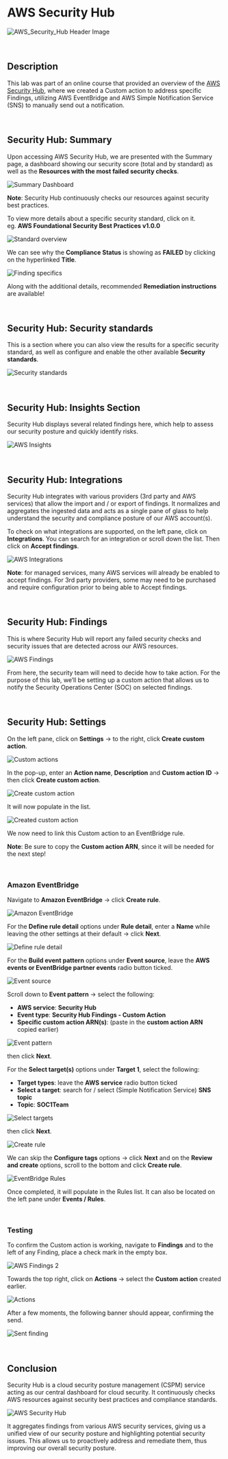 # AWS Security Hub

![AWS_Security_Hub Header Image](https://github.com/Manny-D/AWS-Security-Hub/assets/99146530/0c72fe49-8f65-4152-bb4e-40375a889e24)

<br>

## Description

This lab was part of an online course that provided an overview of the [AWS Security Hub](https://aws.amazon.com/security-hub/), where we created a Custom action to address specific Findings, utilizing AWS EventBridge and AWS Simple Notification Service (SNS) to manually send out a notification.

<br>

## Security Hub: Summary 

Upon accessing AWS Security Hub, we are presented with the Summary page, a dashboard showing our security score (total and by standard) as well as the <b>Resources with the most failed security checks</b>.

![Summary Dashboard](https://github.com/Manny-D/AWS-Security-Hub/assets/99146530/674f66dc-bad1-4aa3-9e8c-df6f009c3811)

<b>Note</b>: Security Hub continuously checks our resources against security best practices. 

To view more details about a specific security standard, click on it. <br>
eg. <b>AWS Foundational Security Best Practices v1.0.0</b>

![Standard overview](https://github.com/Manny-D/AWS-Security-Hub/assets/99146530/c8531e7a-621c-4ecd-97fd-8b784db89ee9)

We can see why the <b>Compliance Status</b> is showing as <b>FAILED</b> by clicking on the hyperlinked <b>Title</b>.

![Finding specifics](https://github.com/Manny-D/AWS-Security-Hub/assets/99146530/5ee30cbe-e9ab-4b32-b238-cafdf4a28127)


Along with the additional details, recommended <b>Remediation instructions</b> are available!

<br>

## Security Hub: Security standards 

This is a section where you can also view the results for a specific security standard, as well as configure and enable the other available <b>Security standards</b>. 

![Security standards](https://github.com/Manny-D/AWS-Security-Hub/assets/99146530/087dab56-7eeb-425f-88f7-6b0a9a40c98b)


<br>

## Security Hub: Insights Section

Security Hub displays several related findings here, which help to assess our security posture and quickly identify risks. 

![AWS Insights](https://github.com/Manny-D/AWS-Security-Hub/assets/99146530/f7c83c8e-b765-4a25-8f59-f1db920e00a3)

<br>

## Security Hub: Integrations 

Security Hub integrates with various providers (3rd party and AWS services) that allow the import and / or export of findings. It normalizes and aggregates the ingested data and acts as a single pane of glass to help understand the security and compliance posture of our AWS account(s). 

To check on what integrations are supported, on the left pane, click on <b>Integrations</b>. 
You can search for an integration or scroll down the list. Then click on <b>Accept findings</b>. 

![AWS Integrations](https://github.com/Manny-D/AWS-Security-Hub/assets/99146530/ee8798a4-75f3-41be-a82d-221d450876b7)

<b>Note</b>: for managed services, many AWS services will already be enabled to accept findings. For 3rd party providers, some may need to be purchased and require configuration prior to being able to Accept findings. 

<br>

## Security Hub: Findings 

This is where Security Hub will report any failed security checks and security issues that are detected across our AWS resources. 

![AWS Findings](https://github.com/Manny-D/AWS-Security-Hub/assets/99146530/2a2aa2f4-129a-49fa-a5f8-fcf280018460)

From here, the security team will need to decide how to take action. For the purpose of this lab, we’ll be setting up a custom action that allows us to notify the Security Operations Center (SOC) on selected findings. 

<br>

## Security Hub: Settings 
 
On the left pane, click on <b>Settings</b> -> to the right, click <b>Create custom action</b>.

![Custom actions](https://github.com/Manny-D/AWS-Security-Hub/assets/99146530/df907ecb-328d-4f31-923b-74846142119d)


In the pop-up, enter an <b>Action name</b>, <b>Description</b> and <b>Custom action ID</b> -> then click <b>Create custom action</b>.

![Create custom action](https://github.com/Manny-D/AWS-Security-Hub/assets/99146530/5600cbaa-9522-48d3-91b4-b648c00461c0)


It will now populate in the list.   

![Created custom action](https://github.com/Manny-D/AWS-Security-Hub/assets/99146530/e705b052-47ab-4bca-b9f1-cd700b4aee64)

We now need to link this Custom action to an EventBridge rule.

<b>Note</b>: Be sure to copy the <b>Custom action ARN</b>, since it will be needed for the next step!

<br>

### Amazon EventBridge

Navigate to <b>Amazon EventBridge</b> -> click <b>Create rule</b>.

![Amazon EventBridge](https://github.com/Manny-D/AWS-Security-Hub/assets/99146530/9696b1d6-370d-40c1-bdf2-6aba07a472da)

For the <b>Define rule detail</b> options under <b>Rule detail</b>, enter a <b>Name</b> while leaving the other settings at their default -> click <b>Next</b>.

![Define rule detail](https://github.com/Manny-D/AWS-Security-Hub/assets/99146530/b9dff249-54cb-4002-a870-e8bbd5d1dedb)

For the <b>Build event pattern</b> options under <b>Event source</b>, leave the <b>AWS events or EventBridge partner events</b> radio button ticked.

![Event source](https://github.com/Manny-D/AWS-Security-Hub/assets/99146530/debfbca5-d5b7-4ba2-b2df-cd2a2fbb6e72)

Scroll down to <b>Event pattern</b> -> select the following:
- <b>AWS service</b>: <b>Security Hub</b>
- <b>Event type</b>: <b>Security Hub Findings - Custom Action</b>
- <b>Specific custom action ARN(s)</b>: (paste in the <b>custom action ARN</b> copied earlier)
  
![Event pattern](https://github.com/Manny-D/AWS-Security-Hub/assets/99146530/9bc5a9c7-843f-48f4-aefb-dd151aa5c24b)

then click <b>Next</b>.

For the <b>Select target(s)</b> options under <b>Target 1</b>, select the following:
- <b>Target types</b>: leave the <b>AWS service</b> radio button ticked 
- <b>Select a target</b>: search for / select (Simple Notification Service) <b>SNS topic</b> 
- <b>Topic</b>: <b>SOC1Team</b>

![Select targets](https://github.com/Manny-D/AWS-Security-Hub/assets/99146530/4413aa0f-c227-48a2-a517-d3f8393d21da)

then click <b>Next</b>.

![Create rule](https://github.com/Manny-D/AWS-Security-Hub/assets/99146530/93b28d11-d556-464e-bb78-4c9a746f88df)

We can skip the <b>Configure tags</b> options -> click <b>Next</b> and on the <b> Review and create</b> options, scroll to the bottom and click <b>Create rule</b>.

![EventBridge Rules](https://github.com/Manny-D/AWS-Security-Hub/assets/99146530/a52ea06e-e71d-44b3-b0b9-3b2ce9e24387)

Once completed, it will populate in the Rules list. It can also be located on the left pane under <b>Events / Rules</b>.

<br>

### Testing

To confirm the Custom action is working, navigate to <b>Findings</b> and to the left of any Finding, place a check mark in the empty box. 

![AWS Findings 2](https://github.com/Manny-D/AWS-Security-Hub/assets/99146530/19b7e5bc-1ffc-4dad-b6a7-c21aa88daccc)

Towards the top right, click on <b>Actions</b> -> select the <b>Custom action</b> created earlier.

![Actions](https://github.com/Manny-D/AWS-Security-Hub/assets/99146530/b9396dc0-3cd4-4da8-a7b3-fd9ccfa1ba36)

After a few moments, the following banner should appear, confirming the send. 

![Sent finding](https://github.com/Manny-D/AWS-Security-Hub/assets/99146530/de7bc07e-f557-4630-880f-a5ecfb829408)

<br>

## Conclusion

Security Hub is a cloud security posture management (CSPM) service acting as our central dashboard for cloud security. It continuously checks AWS resources against security best practices and compliance standards.  

![AWS Security Hub](https://github.com/Manny-D/AWS-Security-Hub/assets/99146530/11b8bc8f-ce28-46cd-b20c-e6f8ce138b73)

It aggregates findings from various AWS security services, giving us a unified view of our security posture and highlighting potential security issues. This allows us to proactively address and remediate them, thus improving our overall security posture.
